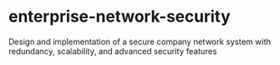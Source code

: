 # enterprise-network-security
Design and implementation of a secure company network system with redundancy, scalability, and advanced security features

